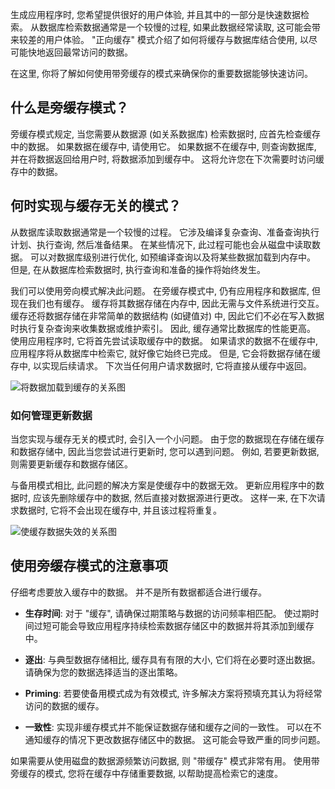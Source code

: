 生成应用程序时, 您希望提供很好的用户体验, 并且其中的一部分是快速数据检索。 从数据库检索数据通常是一个较慢的过程, 如果此数据经常读取, 这可能会带来较差的用户体验。 "正向缓存" 模式介绍了如何将缓存与数据库结合使用, 以尽可能快地返回最常访问的数据。

在这里, 你将了解如何使用带旁缓存的模式来确保你的重要数据能够快速访问。

## <a name="what-is-the-cache-aside-pattern"></a>什么是旁缓存模式？

旁缓存模式规定, 当您需要从数据源 (如关系数据库) 检索数据时, 应首先检查缓存中的数据。 如果数据在缓存中, 请使用它。 如果数据不在缓存中, 则查询数据库, 并在将数据返回给用户时, 将数据添加到缓存中。 这将允许您在下次需要时访问缓存中的数据。

## <a name="when-to-implement-the-cache-aside-pattern"></a>何时实现与缓存无关的模式？

从数据库读取数据通常是一个较慢的过程。 它涉及编译复杂查询、准备查询执行计划、执行查询, 然后准备结果。 在某些情况下, 此过程可能也会从磁盘中读取数据。 可以对数据库级别进行优化, 如预编译查询以及将某些数据加载到内存中。 但是, 在从数据库检索数据时, 执行查询和准备的操作将始终发生。

我们可以使用旁向模式解决此问题。 在旁缓存模式中, 仍有应用程序和数据库, 但现在我们也有缓存。 缓存将其数据存储在内存中, 因此无需与文件系统进行交互。 缓存还将数据存储在非常简单的数据结构 (如键值对) 中, 因此它们不必在写入数据时执行复杂查询来收集数据或维护索引。 因此, 缓存通常比数据库的性能更高。 使用应用程序时, 它将首先尝试读取缓存中的数据。 如果请求的数据不在缓存中, 应用程序将从数据库中检索它, 就好像它始终已完成。 但是, 它会将数据存储在缓存中, 以实现后续请求。 下次当任何用户请求数据时, 它将直接从缓存中返回。

![将数据加载到缓存的关系图](../media/8-cache-aside-set-cache.png)

### <a name="how-to-manage-updating-data"></a>如何管理更新数据

当您实现与缓存无关的模式时, 会引入一个小问题。 由于您的数据现在存储在缓存和数据存储中, 因此当您尝试进行更新时, 您可以遇到问题。 例如, 若要更新数据, 则需要更新缓存和数据存储区。

与备用模式相比, 此问题的解决方案是使缓存中的数据无效。 更新应用程序中的数据时, 应该先删除缓存中的数据, 然后直接对数据源进行更改。 这样一来, 在下次请求数据时, 它将不会出现在缓存中, 并且该过程将重复。 

![使缓存数据失效的关系图](../media/8-cache-aside-invalidate.png)

## <a name="considerations-for-using-the-cache-aside-pattern"></a>使用旁缓存模式的注意事项

仔细考虑要放入缓存中的数据。 并不是所有数据都适合进行缓存。

- **生存时间**: 对于 "缓存", 请确保过期策略与数据的访问频率相匹配。 使过期时间过短可能会导致应用程序持续检索数据存储区中的数据并将其添加到缓存中。

- **逐出**: 与典型数据存储相比, 缓存具有有限的大小, 它们将在必要时逐出数据。 请确保为您的数据选择适当的逐出策略。

- **Priming**: 若要使备用模式成为有效模式, 许多解决方案将预填充其认为将经常访问的数据的缓存。

- **一致性**: 实现非缓存模式并不能保证数据存储和缓存之间的一致性。 可以在不通知缓存的情况下更改数据存储区中的数据。 这可能会导致严重的同步问题。

如果需要从使用磁盘的数据源频繁访问数据, 则 "带缓存" 模式非常有用。 使用带旁缓存的模式, 您将在缓存中存储重要数据, 以帮助提高检索它的速度。 